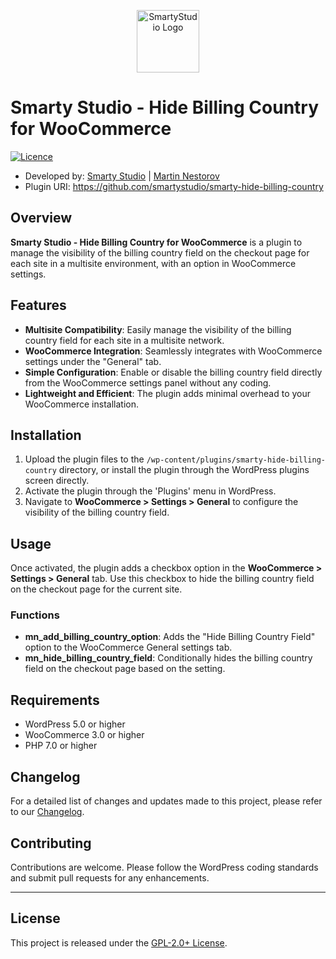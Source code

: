 <p align="center"><a href="https://smartystudio.net" target="_blank"><img src="https://smartystudio.net/wp-content/uploads/2023/06/smarty-green-logo-small.png" width="100" alt="SmartyStudio Logo"></a></p>

# Smarty Studio - Hide Billing Country for WooCommerce

[![Licence](https://img.shields.io/badge/LICENSE-GPL2.0+-blue)](./LICENSE)

- Developed by: [Smarty Studio](https://smartystudio.net) | [Martin Nestorov](https://github.com/mnestorov)
- Plugin URI: https://github.com/smartystudio/smarty-hide-billing-country

## Overview

**Smarty Studio - Hide Billing Country for WooCommerce** is a plugin to manage the visibility of the billing country field on the checkout page for each site in a multisite environment, with an option in WooCommerce settings.

## Features

- **Multisite Compatibility**: Easily manage the visibility of the billing country field for each site in a multisite network.
- **WooCommerce Integration**: Seamlessly integrates with WooCommerce settings under the "General" tab.
- **Simple Configuration**: Enable or disable the billing country field directly from the WooCommerce settings panel without any coding.
- **Lightweight and Efficient**: The plugin adds minimal overhead to your WooCommerce installation.

## Installation

1. Upload the plugin files to the `/wp-content/plugins/smarty-hide-billing-country` directory, or install the plugin through the WordPress plugins screen directly.
2. Activate the plugin through the 'Plugins' menu in WordPress.
3. Navigate to **WooCommerce > Settings > General** to configure the visibility of the billing country field.

## Usage

Once activated, the plugin adds a checkbox option in the **WooCommerce > Settings > General** tab. Use this checkbox to hide the billing country field on the checkout page for the current site.

### Functions

- **mn_add_billing_country_option**: Adds the "Hide Billing Country Field" option to the WooCommerce General settings tab.
- **mn_hide_billing_country_field**: Conditionally hides the billing country field on the checkout page based on the setting.

## Requirements

- WordPress 5.0 or higher
- WooCommerce 3.0 or higher
- PHP 7.0 or higher

## Changelog

For a detailed list of changes and updates made to this project, please refer to our [Changelog](./CHANGELOG.md).

## Contributing

Contributions are welcome. Please follow the WordPress coding standards and submit pull requests for any enhancements.

---

## License

This project is released under the [GPL-2.0+ License](http://www.gnu.org/licenses/gpl-2.0.txt).